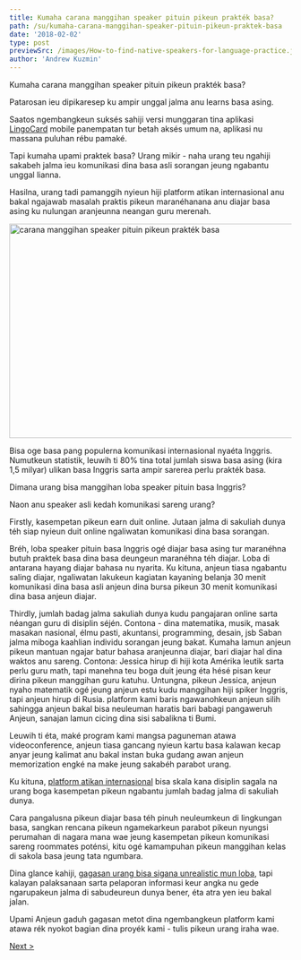 ```yaml
---
title: Kumaha carana manggihan speaker pituin pikeun prakték basa?
path: /su/kumaha-carana-manggihan-speaker-pituin-pikeun-praktek-basa
date: '2018-02-02'
type: post
previewSrc: /images/How-to-find-native-speakers-for-language-practice.jpg
author: 'Andrew Kuzmin'
---
```


Kumaha carana manggihan speaker pituin pikeun prakték basa?

Patarosan ieu dipikaresep ku ampir unggal jalma anu learns basa asing.

Saatos ngembangkeun suksés sahiji versi munggaran tina aplikasi <a href="https://lingocard.com">LingoCard</a> mobile panempatan tur betah aksés umum na, aplikasi nu massana puluhan rébu pamaké.

Tapi kumaha upami praktek basa? Urang mikir - naha urang teu ngahiji sakabeh jalma ieu komunikasi dina basa asli sorangan jeung ngabantu unggal lianna.

Hasilna, urang tadi pamanggih nyieun hiji platform atikan internasional anu bakal ngajawab masalah praktis pikeun maranéhanana anu diajar basa asing ku nulungan aranjeunna neangan guru merenah.

<img class="aligncenter wp-image-78 size-full" src="../images/platform/social-network.jpg" alt="carana manggihan speaker pituin pikeun prakték basa" width="628" height="383" />

Bisa oge basa pang populerna komunikasi internasional nyaéta Inggris. Numutkeun statistik, leuwih ti 80% tina total jumlah siswa basa asing (kira 1,5 milyar) ulikan basa Inggris sarta ampir sarerea perlu prakték basa.

Dimana urang bisa manggihan loba speaker pituin basa Inggris?

Naon anu speaker asli kedah komunikasi sareng urang?

Firstly, kasempetan pikeun earn duit online. Jutaan jalma di sakuliah dunya téh siap nyieun duit online ngaliwatan komunikasi dina basa sorangan.

Bréh, loba speaker pituin basa Inggris ogé diajar basa asing tur maranéhna butuh praktek basa dina basa deungeun maranéhna téh diajar. Loba di antarana hayang diajar bahasa nu nyarita. Ku kituna, anjeun tiasa ngabantu saling diajar, ngaliwatan lakukeun kagiatan kayaning belanja 30 menit komunikasi dina basa asli anjeun dina bursa pikeun 30 menit komunikasi dina basa anjeun diajar.

Thirdly, jumlah badag jalma sakuliah dunya kudu pangajaran online sarta néangan guru di disiplin séjén. Contona - dina matematika, musik, masak masakan nasional, élmu pasti, akuntansi, programming, desain, jsb Saban jalma miboga kaahlian individu sorangan jeung bakat. Kumaha lamun anjeun pikeun mantuan ngajar batur bahasa aranjeunna diajar, bari diajar hal dina waktos anu sareng. Contona: Jessica hirup di hiji kota Amérika leutik sarta perlu guru math, tapi manehna teu boga duit jeung éta hésé pisan keur dirina pikeun manggihan guru katuhu. Untungna, pikeun Jessica, anjeun nyaho matematik ogé jeung anjeun estu kudu manggihan hiji spiker Inggris, tapi anjeun hirup di Rusia. platform kami baris ngawanohkeun anjeun silih sahingga anjeun bakal bisa neuleuman haratis bari babagi pangaweruh Anjeun, sanajan lamun cicing dina sisi sabalikna ti Bumi.

Leuwih ti éta, maké program kami mangsa paguneman atawa videoconference, anjeun tiasa gancang nyieun kartu basa kalawan kecap anyar jeung kalimat anu bakal instan buka gudang awan anjeun memorization engké na make jeung sakabéh parabot urang.

Ku kituna, <a href="https://lingocard.com">platform atikan internasional</a> bisa skala kana disiplin sagala na urang boga kasempetan pikeun ngabantu jumlah badag jalma di sakuliah dunya.

Cara pangalusna pikeun diajar basa téh pinuh neuleumkeun di lingkungan basa, sangkan rencana pikeun ngamekarkeun parabot pikeun nyungsi perumahan di nagara mana wae jeung kasempetan pikeun komunikasi sareng roommates poténsi, kitu ogé kamampuhan pikeun manggihan kelas di sakola basa jeung tata ngumbara.

Dina glance kahiji, <a href="http://lingocard.org">gagasan urang bisa sigana unrealistic mun loba</a>, tapi kalayan palaksanaan sarta pelaporan informasi keur angka nu gede ngarupakeun jalma di sabudeureun dunya bener, éta atra yen ieu bakal jalan.

Upami Anjeun gaduh gagasan metot dina ngembangkeun platform kami atawa rék nyokot bagian dina proyék kami - tulis pikeun urang iraha wae.

<a href="/su/kumaha-carana-diajar-basa-inggris-gancang">Next ></a>
